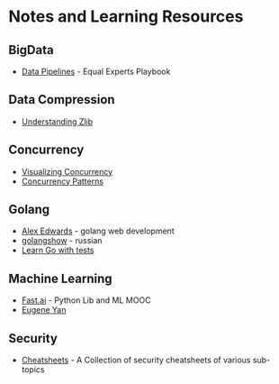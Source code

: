 # Notes and Learning Resources 

## BigData
* [Data Pipelines](https://data-pipeline.playbook.ee/) - Equal Experts Playbook

## Data Compression 
* [Understanding Zlib](https://www.euccas.me/zlib/#introduction)

## Concurrency 
* [Visualizing Concurrency](https://divan.dev/posts/go_concurrency_visualize/) 
* [Concurrency Patterns](https://github.com/stillwater-sc/concurrency)


## Golang 
* [Alex Edwards](https://www.alexedwards.net/blog) - golang web development
* [golangshow](https://golangshow.com/) - russian
* [Learn Go with tests](https://quii.gitbook.io/learn-go-with-tests/) 


## Machine Learning
* [Fast.ai](https://www.fast.ai/) - Python Lib and ML MOOC
* [Eugene Yan](https://eugeneyan.com/)


## Security
* [Cheatsheets](https://cheatsheetseries.owasp.org/) - A Collection of security cheatsheets of various sub-topics
